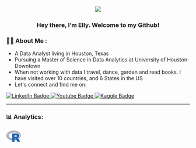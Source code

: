 <div id="header" align="center">
  <img src="https://camo.githubusercontent.com/b7e84cd7df9d883ebab3618b73506c04d2b867b5249291268930f0ab1f02e2e2/68747470733a2f2f7265732e636c6f7564696e6172792e636f6d2f70726163746963616c6465762f696d6167652f66657463682f732d2d32625a496a5047432d2d2f635f6c696d6974253243665f6175746f253243666c5f70726f6772657373697665253243715f3636253243775f3838302f68747470733a2f2f6465762d746f2d75706c6f6164732e73332e616d617a6f6e6177732e636f6d2f692f64347476756b6274356d726133376376776b6c6b2e676966" width="300"/>
</div>
<h3 id="header" align="center">
 Hey there, I’m Elly. Welcome to my Github! 
</h3>

### :woman_technologist: About Me :
- A Data Analyst living in Houston, Texas
- Pursuing a Master of Science in Data Analytics at University of Houston-Downtown
- When not working with data I travel, dance, garden and read books. I have visited over 10 countries, and 6 States in the US
- Let's connect and find me on: 
<div id="badges">
  <a href="https://www.linkedin.com/in/elly-pham-15018193/">
    <img src="https://img.shields.io/badge/LinkedIn-blue?style=for-the-badge&logo=linkedin&logoColor=white" alt="LinkedIn Badge" width="80"/>
  </a>
  <a href="https://www.youtube.com/channel/UCe9iz4aZDOmoOjSGmRDkBnQ">
    <img src="https://img.shields.io/badge/YouTube-red?style=for-the-badge&logo=youtube&logoColor=white" alt="Youtube Badge"/>
  </a>
  <a href="https://www.kaggle.com/ellypham">
    <img src="https://img.shields.io/badge/Kaggle-20BEFF?style=for-the-badge&logo=Kaggle&logoColor=white" alt="Kaggle Badge"/>
  </a>
</div>

---

### 📊 Analytics:

<div>
  <img src="https://github.com/devicons/devicon/blob/master/icons/r/r-original.svg" title="R" alt="Java" width="40" height="40"/>&nbsp;
</div>

<!---
Ellypham92/Ellypham92 is a ✨ special ✨ repository because its `README.md` (this file) appears on your GitHub profile.
You can click the Preview link to take a look at your changes.
--->
